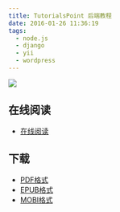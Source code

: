 ```yaml
---
title: TutorialsPoint 后端教程
date: 2016-01-26 11:36:19
tags:
  - node.js
  - django
  - yii
  - wordpress
---
```


![](https://ek8whxe.cloudimg.io/s/width/226/https://www.gitbook.com/cover/book/wizardforcel/tutorialspoint-backend.jpg?build=1452495789786&v=12.0.4)

<!--more-->

## 在线阅读 ##

+ [在线阅读](https://www.gitbook.com/book/wizardforcel/tutorialspoint-backend/details)

## 下载 ##

+ [PDF格式](https://www.gitbook.com/download/pdf/book/wizardforcel/tutorialspoint-backend)
+ [EPUB格式](https://www.gitbook.com/download/epub/book/wizardforcel/tutorialspoint-backend)
+ [MOBI格式](https://www.gitbook.com/download/mobi/book/wizardforcel/tutorialspoint-backend)